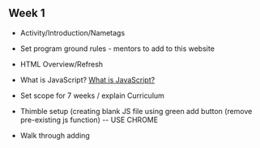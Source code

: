 ## Week 1
* Activity/Introduction/Nametags
* Set program ground rules - mentors to add to this website
* HTML Overview/Refresh
* What is JavaScript? [What is JavaScript?](WhatIsJavaScript.md)
* Set scope for 7 weeks / explain Curriculum
* Thimble setup (creating blank JS file using green add button (remove pre-existing js function)  -- USE CHROME
* Walk through adding <Script> tag to html file
* Rename HTML file to number guessing game - 5 minutes to make it fun

* Paperwork - initial survey, photo release form
* Collect namecards
* Group Selfie
* Properly shutdown computers

* Number Guessing Game
Start with Number Guessing Game
Goal 1 (in JS file): Set variable to a hard coded number and print number to console
  * Intro to variables and types (for each - a page with description and examples - students to reference, thimble with example problems to solve (for mentors to use during live demons), thimble with solutions (for mentors only))
  * Introduce console.log
  
 Goal 2 (in JS file): Use +, -, \*, / to solve math problems -- utilize varibales as well
  * Simple arithmetic problems
  
 Goal 3 (in JS file): Set a variable to a random number and print it to the console
  * Intro to random number command

 Goal 4 (in JS file): Use a function to print a number, one that doubles their number or multiplies or sums them
  * Intro to functions and parameters
  * Explain returns - hold off initially?
  * Revisit Random command
  
 Goal 5 if statements
  * If/else statement with simple boolean
  * if/if-else/else statement
  * Greater/Less than boolean expression

## Week 2

* Activity to breakup the class - can be done at the beginning, middle, end of the class (ice breaker or CS Unplugged)
  \*e.g. Bring in Pis with Minecraft one week, Lightbot

* Number Guessing Game
  * Review last week and answer any questions
  * Create html page with a text box for taking guesses and a submit button for checking the guess
  * Add script tag in html page to load JavaScript from last week
  * Create a checkGuess() function, which alerts the user of their guess when clicking the submit button
  * Create a function that generates and saves a random number

* Collect namecards
* Group Selfie
* Properly shutdown computers

## Week 3

* Activity/Nametags

* Number Guessing Game
  * Review last week and answer any questions
  * Update checkGuess() to see if the user guessed correctly and update the alert box to tell the user if they're correct
  * Update the webpage with a message, rather than use an alert box 
  * Add more boolean conditions in checkGuess() to tell the user if they're getting closer to the secret number

* Collect namecards
* Group Selfie
* Properly shutdown computers

## Week 4

* Activity/Nametags

* Target Practice 
  * Introduce (p5)[https://p5js.org/reference/] and (canvas)[https://www.w3schools.com/graphics/canvas_intro.asp]
  * Setup HTML page with script tag for loading p5 and to JavaScript for the game
  * Introduce p5 setup lifecycle function
  * Create a canvas and draw shapes
    * Use different sizes, colors, strokes, etc.
  * Introduce p5 draw lifecycle function
    * Write drawTargets(), which draws a number of shapes

* Collect namecards
* Group Selfie
* Properly shutdown computers

## Week 5

* Activity/Nametags

* Target Practice 
  * Review last week and answer any questions
  * Introduce objects and arrays 
  * Write createTarget(), which returns a shape object with an x coordinate, y coordinate, and size
  * Write addTarget(), which calls createTarget every 30 frames and adds the target to the targets array

* Collect namecards
* Group Selfie
* Properly shutdown computers

## Week 6

* Activity/Nametags

* Target Practice 
  * Review last week and answer any questions
  * Introduce for loops
  * Update drawTargets() to loop through the targets array and draw the targets
  * Write growTargets(), which loops through the targets array and increases their size

* Collect namecards
* Group Selfie
* Properly shutdown computers

## Week 7

* Activity/Nametags

* Target Practice 
  * Review last week and answer any questions
  * Introduce mouse events and p5 mousePressed() function
  * Write mousePressed() function, loop through targets array and mark targets as hit when clicked
    * Check if mouseX and mouseY are in the location of a target
    * Add new attribute to target
  * Update drawTargets() to not draw circles that have been hit

* Collect namecards
* Group Selfie
* Properly shutdown computers
